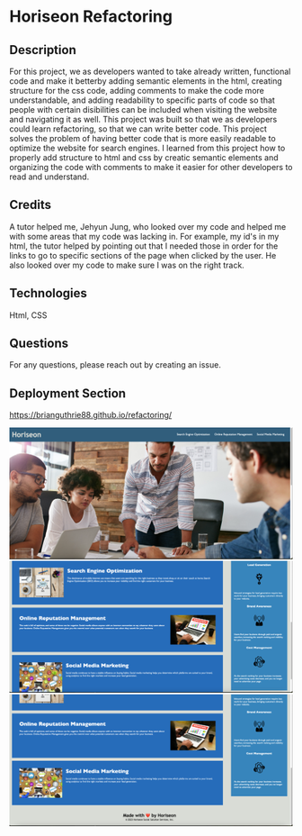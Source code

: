 # Horiseon Refactoring

## Description
For this project, we as developers wanted to take already written, functional code and make it betterby adding semantic elements in the html, creating structure for the css code, adding comments to make the code more understandable, and adding readability to specific parts of code  so that people with certain disibilities can be included when visiting the website and navigating it as well. This project was built so that we as developers could learn refactoring, so that we can write better code. This project solves the problem of having better code that is more easily readable to optimize the website for search engines. I learned from this project how to properly add structure to html and css by creatic semantic elements and organizing the code with comments to make it easier for other developers to read and understand. 

## Credits 
A tutor helped me, Jehyun Jung, who looked over my code and helped me with some areas that my code was lacking in. For example, my id's in my html, the tutor helped by pointing out that I needed those in order for the links to go to specific sections of the page when clicked by the user. He also looked over my code to make sure I was on the right track.

## Technologies 
Html, CSS

## Questions
For any questions, please reach out by creating an issue.

## Deployment Section
https://brianguthrie88.github.io/refactoring/

![ScreenShot](assets/images/working-website-1.png)
![ScreenShot](assets/images/working-website-2.png)
![ScreenShot](assets/images/working-website-3.png)


